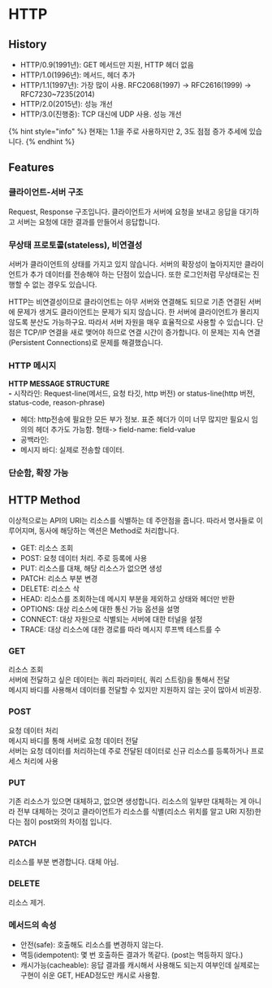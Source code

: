# HTTP

## History

* HTTP/0.9\(1991년\): GET 메서드만 지원, HTTP 헤더 없음
* HTTP/1.0\(1996년\): 메서드, 헤더 추가
* HTTP/1.1\(1997년\): 가장 많이 사용. RFC2068\(1997\) -&gt; RFC2616\(1999\) -&gt; RFC7230~7235\(2014\)
* HTTP/2.0\(2015년\): 성능 개선
* HTTP/3.0\(진행중\): TCP 대신에 UDP 사용. 성능 개선

{% hint style="info" %}
현재는 1.1을 주로 사용하지만 2, 3도 점점 증가 추세에 있습니다.
{% endhint %}

## Features

### 클라이언트-서버 구조

Request, Response 구조입니다. 클라이언트가 서버에 요청을 보내고 응답을 대기하고 서버는 요청에 대한 결과를 만들어서 응답합니다.

### 무상태 프로토콜\(stateless\), 비연결성

서버가 클라이언트의 상태를 가지고 있지 않습니다. 서버의 확장성이 높아지지만 클라이언트가 추가 데이터를 전송해야 하는 단점이 있습니다. 또한 로그인처럼 무상태로는 진행할 수 없는 경우도 있습니다.

HTTP는 비연결성이므로 클라이언트는 아무 서버와 연결해도 되므로 기존 연결된 서버에 문제가 생겨도 클라이언트는 문제가 되지 않습니다. 한 서버에 클라이언트가 몰리지 않도록 분산도 가능하구요. 따라서 서버 자원을 매우 효율적으로 사용할 수 있습니다. 단점은 TCP/IP 연결을 새로 맺어야 하므로 연결 시간이 증가합니다. 이 문제는 지속 연결\(Persistent Connections\)로 문제를 해결했습니다.

### HTTP 메시지

**HTTP MESSAGE STRUCTURE  
-** 시작라인: Request-line\(메서드, 요청 타깃, http 버전\) or status-line\(http 버전, status-code, reason-phrase\)  
- 헤더: http전송에 필요한 모든 부가 정보. 표준 헤더가 이미 너무 많지만 필요시 임의의 헤더 추가도 가능함. 형태-&gt; field-name: field-value  
- 공백라인:   
- 메시지 바디: 실제로 전송할 데이터.

### 단순함, 확장 가능

## HTTP Method

이상적으로는 API의 URI는 리소스를 식별하는 데 주안점을 줍니다. 따라서 명사들로 이루어지며, 동사에 해당하는 액션은 Method로 처리합니다.

* GET: 리소스 조회
* POST: 요청 데이터 처리. 주로 등록에 사용
* PUT: 리소스를 대채, 해당 리소스가 없으면 생성
* PATCH: 리소스 부분 변경
* DELETE: 리소스 삭
*  HEAD: 리소스를 조회하는데 메시지 부분을 제외하고 상태와 헤더만 반환
* OPTIONS: 대상 리소스에 대한 통신 가능 옵션을 설명
* CONNECT: 대상 자원으로 식별되는 서버에 대한 터널을 설정
* TRACE: 대상 리소스에 대한 경로를 따라 메시지 루프백 테스트를 수

### GET

리소스 조회  
서버에 전달하고 싶은 데이터는 쿼리 파라미터\(, 쿼리 스트링\)을 통해서 전달  
메시지 바디를 사용해서 데이터를 전달할 수 있지만 지원하지 않는 곳이 많아서 비권장.

### POST

요청 데이터 처리  
메시지 바디를 통해 서버로 요청 데이터 전달  
서버는 요청 데이터를 처리하는데 주로 전달된 데이터로 신규 리소스를 등록하거나 프로세스 처리에 사용

### PUT

기존 리소스가 있으면 대체하고, 없으면 생성합니다. 리소스의 일부만 대체하는 게 아니라 전부 대체하는 것이고 클라이언트가 리소스를 식별\(리소스 위치를 알고 URI 지정\)한다는 점이 post와의 차이점 입니다.

### PATCH

리소스를 부분 변경합니다. 대체 아님.

### DELETE

리소스 제거.

### 메서드의 속성

* 안전\(safe\): 호출해도 리소스를 변경하지 않는다.
* 멱등\(idempotent\): 몇 번 호출하든 결과가 똑같다. \(post는 멱등하지 않다.\)
* 캐시가능\(cacheable\): 응답 결과를 캐시해서 사용해도 되는지 여부인데 실제로는 구현이 쉬운 GET, HEAD정도만 캐시로 사용함.



